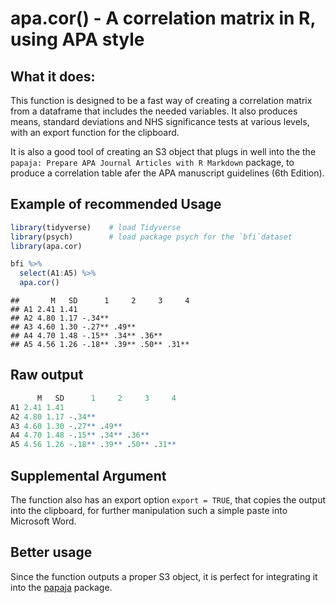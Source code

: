 
<!-- README.md is generated from README.Rmd. Please edit that file -->

# apa.cor() - A correlation matrix in R, using APA style

## What it does:

This function is designed to be a fast way of creating a correlation
matrix from a dataframe that includes the needed variables. It also
produces means, standard deviations and NHS significance tests at
various levels, with an export function for the clipboard.

It is also a good tool of creating an S3 object that plugs in well into
the the `papaja: Prepare APA Journal Articles with R Markdown` package,
to produce a correlation table afer the APA manuscript guidelines (6th
Edition).

## Example of recommended Usage

``` r
library(tidyverse)    # load Tidyverse
library(psych)        # load package psych for the `bfi`dataset
library(apa.cor)

bfi %>% 
  select(A1:A5) %>% 
  apa.cor()
```

    ##       M   SD      1     2     3     4
    ## A1 2.41 1.41                         
    ## A2 4.80 1.17 -.34**                  
    ## A3 4.60 1.30 -.27** .49**            
    ## A4 4.70 1.48 -.15** .34** .36**      
    ## A5 4.56 1.26 -.18** .39** .50** .31**

## Raw output

``` r
      M   SD      1     2     3     4
A1 2.41 1.41                         
A2 4.80 1.17 -.34**                  
A3 4.60 1.30 -.27** .49**            
A4 4.70 1.48 -.15** .34** .36**      
A5 4.56 1.26 -.18** .39** .50** .31**  
```

## Supplemental Argument

The function also has an export option `export = TRUE`, that copies the
output into the clipboard, for further manipulation such a simple paste
into Microsoft Word.

## Better usage

Since the function outputs a proper S3 object, it is perfect for
integrating it into the [papaja](https://github.com/crsh/papaja)
package.
